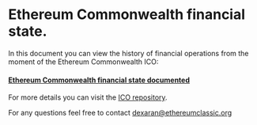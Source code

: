 # Ethereum Commonwealth financial state.

In this document you can view the history of financial operations from the moment of the Ethereum Commonwealth ICO:

#### [Ethereum Commonwealth financial state documented](https://docs.google.com/spreadsheets/d/1-ibJXI9IfrkKloLgN6RHxoXeCbdqa9mti1afTcO1BQk/edit#gid=979560349)

For more details you can visit the [ICO repository](https://github.com/EthereumCommonwealth/ICO).

For any questions feel free to contact dexaran@ethereumclassic.org
